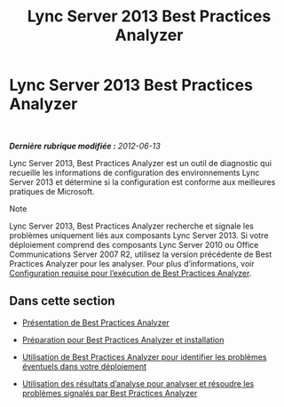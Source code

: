 ﻿---
title: Lync Server 2013 Best Practices Analyzer
TOCTitle: Lync Server 2013 Best Practices Analyzer
ms:assetid: 3124be9d-ad21-4a70-9c21-d2fc1adb3386
ms:mtpsurl: https://technet.microsoft.com/fr-fr/library/Gg558584(v=OCS.15)
ms:contentKeyID: 49296778
ms.date: 05/20/2016
mtps_version: v=OCS.15
ms.translationtype: HT
---

# Lync Server 2013 Best Practices Analyzer

 

_**Dernière rubrique modifiée :** 2012-06-13_

Lync Server 2013, Best Practices Analyzer est un outil de diagnostic qui recueille les informations de configuration des environnements Lync Server 2013 et détermine si la configuration est conforme aux meilleures pratiques de Microsoft.

> [!note]  
> Lync Server 2013, Best Practices Analyzer recherche et signale les problèmes uniquement liés aux composants Lync Server 2013. Si votre déploiement comprend des composants Lync Server 2010 ou Office Communications Server 2007 R2, utilisez la version précédente de Best Practices Analyzer pour les analyser. Pour plus d’informations, voir <a href="lync-server-2013-requirements-for-running-best-practices-analyzer.md">Configuration requise pour l’exécution de Best Practices Analyzer</a>.

## Dans cette section

  - [Présentation de Best Practices Analyzer](lync-server-2013-overview-of-best-practices-analyzer.md)

  - [Préparation pour Best Practices Analyzer et installation](lync-server-2013-preparing-for-and-installing-best-practices-analyzer.md)

  - [Utilisation de Best Practices Analyzer pour identifier les problèmes éventuels dans votre déploiement](lync-server-2013-using-best-practices-analyzer-to-identify-potential-issues-in-your-deployment.md)

  - [Utilisation des résultats d’analyse pour analyser et résoudre les problèmes signalés par Best Practices Analyzer](lync-server-2013-using-scan-results-to-analyze-and-resolve-issues-reported-by-best-practices-analyzer.md)

